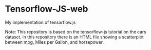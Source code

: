 # Tensorflow-JS-web
My implementation of tensorflow.js

Note: This repository is based on the tensorflow-js tutorial on the cars dataset.
In this repository there is an HTML file showing a scatterplot between mpg, Miles per Gallon, and horsepower.

